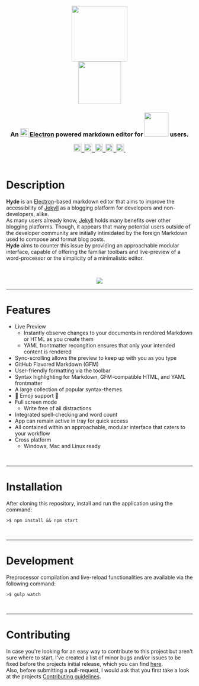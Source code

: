 <p align="center"> 
  <img src="https://user-images.githubusercontent.com/16360374/28805921-eeee3968-7621-11e7-80d2-19e97e0cd63a.png" width="150"/><br>
  <img src="https://user-images.githubusercontent.com/16360374/28872153-c6e677f2-773c-11e7-85c0-e608c5b2cf92.png" height="115"/>
</p>
<h3 align="center">An <a href="http://electron.atom.io" target="_blank"><img src="https://user-images.githubusercontent.com/16360374/27318472-58bebca2-5541-11e7-9870-68d4a4f8f957.png" width="22"/> Electron</a> powered markdown editor for  <a href="https://jekyllrb.com" target="_blank"><img src="https://user-images.githubusercontent.com/16360374/27342564-662358d6-5595-11e7-944d-309b695d238a.png" width="65"/></a> users.</h3>

<p align="center">
  <a href="https://badge.fury.io/gh/JonSn0w%2FHyde-MD">
    <img src="https://badge.fury.io/gh/JonSn0w%2FHyde-MD.svg" height="21" alt="version">&nbsp;
  </a>
  <a href="https://www.gnu.org/licenses/">
    <img src="https://img.shields.io/badge/License-GPL%20v3-yellow.svg" height="21" title="License">&nbsp;
  </a>
  <a href="https://codeclimate.com/github/JonSn0w/Hyde">
    <img src="https://codeclimate.com/github/JonSn0w/Hyde.png" height="21" alt="Code Climate">&nbsp;
  </a>
  <a href="https://jekyllrb.com/">
    <img src="https://img.shields.io/badge/powered_by-Electron-blue.svg" height="21" title="Electron">&nbsp;
  </a>
  <a href="https://jekyllrb.com/">
    <img src="https://img.shields.io/badge/built for-Jekyll-red.svg" height="21" title="Jekyll">&nbsp;
  </a>
</p>

<br>

# Description  
  
**Hyde** is an [Electron](http://electron.atom.io)-based markdown editor that aims to improve the accessibility of [Jekyll](https://jekyllrb.com) as a blogging platform for developers and non-developers, alike.  
As many users already know, [Jekyll](https://jekyllrb.com) holds many benefits over other blogging platforms. Though, it appears that many potential users outside of the developer community are initially intimidated by the foreign Markdown used to compose and format blog posts.  
**Hyde** aims to counter this issue by providing an approachable modular interface, capable of offering the familiar toolbars and live-preview of a word-processor or the simplicity of a minimalistic editor.  
  
<br>
<p align="center">
  <img src="https://user-images.githubusercontent.com/16360374/28510622-4c892968-6ffe-11e7-9944-b5fd30ca9147.png"/>
</p>

-------------------------  

# Features

* Live Preview
  - Instantly observe changes to your documents in rendered Markdown or HTML as you create them
  - YAML frontmatter recongition ensures that only your intended content is rendered
* Sync-scrolling allows the preview to keep up with you as you type
* GitHub Flavored Markdown (GFM)
* User-friendly formatting via the toolbar
* Syntax highlighting for Markdown, GFM-compatible HTML, and YAML frontmatter
* A large collection of popular syntax-themes
* :tada: Emoji support :tada:
* Full screen mode
  - Write free of all distractions
* Integrated spell-checking and word count
* App can remain active in tray for quick access
* All contained within an approachable, modular interface that caters to your workflow
* Cross platform
  - Windows, Mac and Linux ready
  
<br>  

-------------------

# Installation

After cloning this repository, install and run the application using the command:

```shell
>$ npm install && npm start
```

<br>

-------------------

# Development

Preprocessor compilation and live-reload functionalities are available via the following command:

```shell
>$ gulp watch
```

<br>

-------------------

# Contributing  

In case you're looking for an easy way to contribute to this project but aren't sure where to start, I've created a list of minor bugs and/or issues to be fixed before the projects initial release, which you can find [here](https://github.com/JonSn0w/Hyde/issues?utf8=%E2%9C%93&q=is%3Aissue%20is%3Aopen%20is%3Ahelpwanted).  
Also, before submitting a pull-request, I would ask that you first take a look at the projects [Contributing guidelines](https://github.com/JonSn0w/Hyde-MD/blob/master/docs/CONTRIBUTING.md). 

<br>

